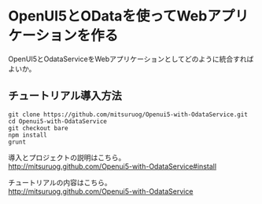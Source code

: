 OpenUI5とODataを使ってWebアプリケーションを作る
========
OpenUI5とOdataServiceをWebアプリケーションとしてどのように統合すればよいか。

## チュートリアル導入方法

````
git clone https://github.com/mitsuruog/Openui5-with-OdataService.git 
cd Openui5-with-OdataService
git checkout bare
npm install
grunt
````

導入とプロジェクトの説明はこちら。  
<http://mitsuruog.github.com/Openui5-with-OdataService#install>

チュートリアルの内容はこちら。  
<http://mitsuruog.github.com/Openui5-with-OdataService>
